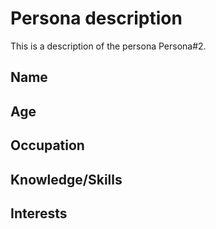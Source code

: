 # Persona description

This is a description of the persona Persona#2.

## Name


## Age


## Occupation


## Knowledge/Skills


## Interests


